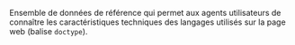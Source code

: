 Ensemble de données de référence qui permet aux agents utilisateurs de connaître les caractéristiques techniques des langages utilisés sur la page web (balise `doctype`).
